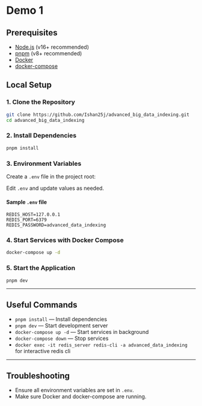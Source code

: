 # Demo 1

## Prerequisites

- [Node.js](https://nodejs.org/) (v16+ recommended)
- [pnpm](https://pnpm.io/) (v8+ recommended)
- [Docker](https://www.docker.com/)
- [docker-compose](https://docs.docker.com/compose/)

## Local Setup

### 1. Clone the Repository

```bash
git clone https://github.com/Ishan25j/advanced_big_data_indexing.git
cd advanced_big_data_indexing
```

### 2. Install Dependencies

```bash
pnpm install
```

### 3. Environment Variables

Create a `.env` file in the project root:

Edit `.env` and update values as needed.

#### Sample `.env` file

```env
REDIS_HOST=127.0.0.1
REDIS_PORT=6379
REDIS_PASSWORD=advanced_data_indexing
```

### 4. Start Services with Docker Compose

```bash
docker-compose up -d
```

### 5. Start the Application

```bash
pnpm dev
```

---

## Useful Commands

- `pnpm install` &mdash; Install dependencies
- `pnpm dev` &mdash; Start development server
- `docker-compose up -d` &mdash; Start services in background
- `docker-compose down` &mdash; Stop services
- `docker exec -it redis_server redis-cli -a advanced_data_indexing` for interactive redis cli

---

## Troubleshooting

- Ensure all environment variables are set in `.env`.
- Make sure Docker and docker-compose are running.

